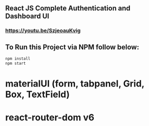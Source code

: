 ## React JS Complete Authentication and Dashboard UI

### https://youtu.be/SzjeoauKvig

## To Run this Project via NPM follow below:

```bash
npm install
npm start
```

# materialUI (form, tabpanel, Grid, Box, TextField)

# react-router-dom v6
